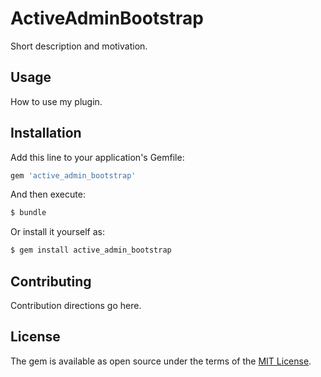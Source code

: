 # ActiveAdminBootstrap
Short description and motivation.

## Usage
How to use my plugin.

## Installation
Add this line to your application's Gemfile:

```ruby
gem 'active_admin_bootstrap'
```

And then execute:
```bash
$ bundle
```

Or install it yourself as:
```bash
$ gem install active_admin_bootstrap
```

## Contributing
Contribution directions go here.

## License
The gem is available as open source under the terms of the [MIT License](https://opensource.org/licenses/MIT).
